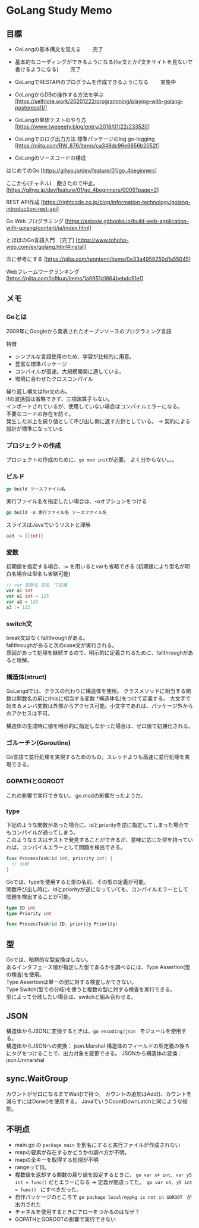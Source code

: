 # GoLang Study Memo

## 目標

- GoLangの基本構文を覚える
　　完了
- 基本的なコーディングができるようになる(for文とかif文をサイトを見ないで書けるようになる)
　　完了
- GoLangでRESTAPIのプログラムを作成できるようになる
　　実施中
- GoLangからDBの操作する方法を学ぶ
  [https://selfnote.work/20201222/programming/playing-with-golang-postgresql1/]

- GoLangの単体テストのやり方
  [https://www.tweeeety.blog/entry/2018/01/22/233520]

- GoLangでのログ出力方法
  標準パッケージのlog
  go-logging [https://qiita.com/RW_876/items/ca348dc96e6656b2052f]
  
- GoLangのソースコードの構成

はじめてのGo
[https://gihyo.jp/dev/feature/01/go_4beginners]

ここから(チャネル)　飽きたので中止。
[https://gihyo.jp/dev/feature/01/go_4beginners/0005?page=2]

REST API作成
[https://rightcode.co.jp/blog/information-technology/golang-introduction-rest-api]

Go Web プログラミング
[https://astaxie.gitbooks.io/build-web-application-with-golang/content/ja/index.html]

とほほのGo言語入門　[完了]
[https://www.tohoho-web.com/ex/golang.html#install]

次に参考にする
[https://qiita.com/tenntenn/items/0e33a4959250d1a55045]

Webフレームワークランキング
[https://qiita.com/loftkun/items/1a9951d1864bebdc51e1]

## メモ

### Goとは

2009年にGoogleから発表されたオープンソースのプログラミング言語  

特徴
- シンプルな言語使用のため、学習が比較的に用意。
- 豊富な標準パッケージ
- コンパイルが高速。大規模開発に適している。
- 環境に合わせたクロスコンパイル

繰り返し構文はfor文のみ。  
ifの波括弧は省略できず、三項演算子もない。  
インポートされているが、使用していない場合はコンパイルエラーになる。  
不要なコードの存在を防ぐ。  
発生した以上を戻り値として呼び出し側に返す方針としている。
-> 契約による設計が標準になっている

### プロジェクトの作成

プロジェクトの作成のために、```go mod init```が必要。
よく分からない。。。

### ビルド

```go
go build ソースファイル名
```

実行ファイル名を指定したい場合は、-oオプションをつける

```go
go build -o 実行ファイル名 ソースファイル名
```

スライスはJavaでいうリストと理解
```go
aa3 := []int{}
```

### 変数

初期値を指定する場合、:= を用いるとvarも省略できる
(初期値により型名が明白名場合は型名も省略可能)

```go 
// var 変数名 型名　で定義
var a1 int
var a1 int = 123
var a2 = 123
a3 := 123

```

### switch文

break文はなくfallthroughがある。  
fallthroughがあると次のcase文が実行される。  
意図があって処理を継続するので、明示的に定義されるために、fallthroughがあると理解。  

### 構造体(struct)

GoLangdでは、クラスの代わりに構造体を使用。
クラスメソッドに相当する関数は関数名の前に(thisに相当する変数 *構造体名)をつけて定義する。
大文字で始まるメンバ変数は外部からアクセス可能。小文字であれば、パッケージ外からのアクセスは不可。  

構造体の生成時に値を明示的に指定しなかった場合は、ゼロ値で初期化される。  

### ゴルーチン(Goroutine)

Go言語で並行処理を実現するためのもの。スレッドよりも高速に並行処理を実現できる。

### GOPATHとGOROOT

これの影響で実行できない。
go.modの影響だったようだ。

### type

下記のような関数があった場合に、idとpriorityを逆に指定してしまった場合でもコンパイルが通ってしまう。  
このようなミスはテストで発見することができるが、意味に応じた型を持っていれば、コンパイルエラーとして問題を検出できる。  

```go
func ProcessTask(id int, priority int) {
  // 処理
}
```

Goでは、typeを使用すると型の名前、その型の定義が可能。  
関数呼び出し時に、idとpriorityが逆になっていても、コンパイルエラーとして問題を検出することが可能。  

```go
type ID int
type Priority int

func ProcessTask(id ID, priority Priority)
```
## 型

Goでは、暗黙的な型変換はしない。  
あるインタフェース値が指定した型であるかを調べるには、Type Assertion(型の検査)を使用。  
Type Assertionは単一の型に対する検査しかできない。  
Type Switch(型での分岐)を使うと複数の型に対する検査を実行できる。  
型によって分岐したい場合は、switchと組み合わせる。

## JSON

構造体からJSONに変換するときは、```go encoding/json ``` モジュールを使用する。  
構造体からJSONへの変換： json.Marshal
構造体のフィールドの型定義の後ろにタグをつけることで、出力対象を変更できる。
JSONから構造体の変換：json.Unmarshal

## sync.WaitGroup

カウントがゼロになるまでWait()で待つ。
カウントの追加はAdd()、カウントを減らすにはDone()を使用する。
JavaでいうCountDownLatchと同じような役割。

##  不明点

- main.go  の ```package main``` を別名にすると実行ファイルが作成されない
- mapの要素が存在するかどうかの調べ方が不明。
- mapの全キーを取得する処理が不明
- rangeって何。
- 複数値を返却する関数の戻り値を設定するときに、 ```go var x4 int, var y5 int = func()``` だとエラーになる
  -> 定義が間違ってた。　```go var x4, y5 int = func() ``` にすべきだった。
- 自作パッケージのところで ```go package local/mypkg is not in GOROOT ``` が出力された
- チャネルを使用するときにアローをつかるのはなぜ？
- GOPATHとGOROOTの影響で実行できない